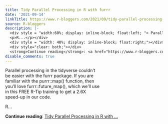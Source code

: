 ```yaml
---
title: Tidy Parallel Processing in R with furrr
date: '2021-09-14'
linkTitle: https://www.r-bloggers.com/2021/09/tidy-parallel-processing-in-r-with-furrr/
source: R-bloggers
description: |-
  <div style = "width:60%; display: inline-block; float:left; "> Parallel processing in the tidyverse couldn’t be easier with the furrr package. If you are familiar with the purrr::map() function, then you’ll love furrr::future_map(), which we’ll use in this FREE R-Tip training to get a 2.6X speed-up in our code.</p>
  <p>R...</p></div>
  <div style = "width: 40%; display: inline-block; float:right;"></div>
  <div style="clear: both;"></div>
  <strong>Continue reading</strong>: <a href="https://www.r-bloggers.com/2021/09/tidy-parallel-processing-in-r-with-furrr/">Tidy Parallel Processing in R with ...
disable_comments: true
---
```

<div style = "width:60%; display: inline-block; float:left; "> Parallel processing in the tidyverse couldn’t be easier with the furrr package. If you are familiar with the purrr::map() function, then you’ll love furrr::future_map(), which we’ll use in this FREE R-Tip training to get a 2.6X speed-up in our code.</p>
<p>R...</p></div>
<div style = "width: 40%; display: inline-block; float:right;"></div>
<div style="clear: both;"></div>
<strong>Continue reading</strong>: <a href="https://www.r-bloggers.com/2021/09/tidy-parallel-processing-in-r-with-furrr/">Tidy Parallel Processing in R with ...